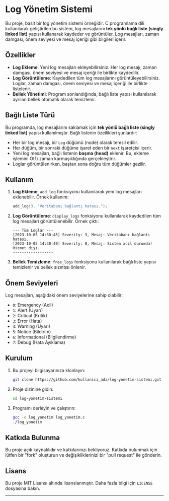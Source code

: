 # Log Yönetim Sistemi

Bu proje, basit bir log yönetim sistemi örneğidir. C programlama dili kullanılarak geliştirilen bu sistem, log mesajlarını **tek yönlü bağlı liste (singly linked list)** yapısı kullanarak kaydeder ve görüntüler. Log mesajları, zaman damgası, önem seviyesi ve mesaj içeriği gibi bilgileri içerir.

## Özellikler

- **Log Ekleme**: Yeni log mesajları ekleyebilirsiniz. Her log mesajı, zaman damgası, önem seviyesi ve mesaj içeriği ile birlikte kaydedilir.
- **Log Görüntüleme**: Kaydedilen tüm log mesajlarını görüntüleyebilirsiniz. Loglar, zaman damgası, önem seviyesi ve mesaj içeriği ile birlikte listelenir.
- **Bellek Yönetimi**: Program sonlandığında, bağlı liste yapısı kullanılarak ayrılan bellek otomatik olarak temizlenir.

## Bağlı Liste Türü

Bu programda, log mesajlarını saklamak için **tek yönlü bağlı liste (singly linked list)** yapısı kullanılmıştır. Bağlı listenin özellikleri şunlardır:
- Her bir log mesajı, bir `Log` düğümü (node) olarak temsil edilir.
- Her düğüm, bir sonraki düğüme işaret eden bir `next` işaretçisi içerir.
- Yeni log mesajları, bağlı listenin **başına (head)** eklenir. Bu, ekleme işlemini O(1) zaman karmaşıklığında gerçekleştirir.
- Loglar görüntülenirken, baştan sona doğru tüm düğümler gezilir.

## Kullanım

1. **Log Ekleme**: `add_log` fonksiyonu kullanılarak yeni log mesajları eklenebilir. Örnek kullanım:
   ```c
   add_log(3, "Veritabanı bağlantı hatası.");
   ```

2. **Log Görüntüleme**: `display_logs` fonksiyonu kullanılarak kaydedilen tüm log mesajları görüntülenebilir. Örnek çıktı:
   ```
   --- Tüm Loglar ---
   [2023-10-05 14:30:45] Severity: 3, Mesaj: Veritabanı bağlantı hatası.
   [2023-10-05 14:30:40] Severity: 0, Mesaj: Sistem acil durumda! Hizmet dışı.
   ------------------
   ```

3. **Bellek Temizleme**: `free_logs` fonksiyonu kullanılarak bağlı liste yapısı temizlenir ve bellek sızıntısı önlenir.

## Önem Seviyeleri

Log mesajları, aşağıdaki önem seviyelerine sahip olabilir:

- `0`: Emergency (Acil)
- `1`: Alert (Uyarı)
- `2`: Critical (Kritik)
- `3`: Error (Hata)
- `4`: Warning (Uyarı)
- `5`: Notice (Bildirim)
- `6`: Informational (Bilgilendirme)
- `7`: Debug (Hata Ayıklama)

## Kurulum

1. Bu projeyi bilgisayarınıza klonlayın:
   ```bash
   git clone https://github.com/kullanici_adi/log-yonetim-sistemi.git
   ```

2. Proje dizinine gidin:
   ```bash
   cd log-yonetim-sistemi
   ```

3. Programı derleyin ve çalıştırın:
   ```bash
   gcc -o log_yonetim log_yonetim.c
   ./log_yonetim
   ```

## Katkıda Bulunma

Bu proje açık kaynaklıdır ve katkılarınızı bekliyoruz. Katkıda bulunmak için lütfen bir "fork" oluşturun ve değişikliklerinizi bir "pull request" ile gönderin.

## Lisans

Bu proje MIT Lisansı altında lisanslanmıştır. Daha fazla bilgi için `LICENSE` dosyasına bakın.

---
